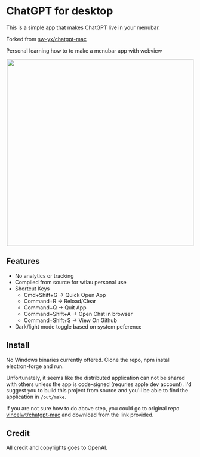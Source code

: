 # ChatGPT for desktop

This is a simple app that makes ChatGPT live in your menubar.

Forked from [sw-yx/chatgpt-mac](https://github.com/sw-yx/chatgpt-mac)

Personal learning how to to make a menubar app with webview

<p align="center">
  <img src="./images/screenshot.jpeg" width="500">
</p>

## Features

- No analytics or tracking
- Compiled from source for wtlau personal use
- Shortcut Keys
  - Cmd+Shift+G -> Quick Open App
  - Command+R -> Reload/Clear
  - Command+Q -> Quit App
  - Command+Shift+A -> Open Chat in browser
  - Command+Shift+S -> View On Github
- Dark/light mode toggle based on system peference

## Install

No Windows binaries currently offered. Clone the repo, npm install electron-forge and run.

Unfortunately, it seems like the distributed application can not be shared with others unless the app is code-signed (requries apple dev account). I'd suggest you to build this project from source and you'll be able to find the application in `/out/make`.

If you are not sure how to do above step, you could go to original repo [vincelwt/chatgpt-mac](https://github.com/vincelwt/chatgpt-mac) and download from the link provided.

## Credit

All credit and copyrights goes to OpenAI.
